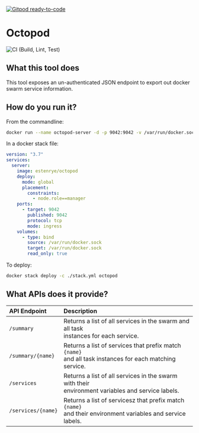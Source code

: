 [![Gitpod ready-to-code](https://img.shields.io/badge/Gitpod-ready--to--code-blue?logo=gitpod)](https://gitpod.io/#https://github.com/estenrye/octopod)

# Octopod

![CI (Build, Lint, Test)](https://github.com/estenrye/octopod/workflows/CI%20(Build,%20Lint,%20Test)/badge.svg)

## What this tool does

This tool exposes an un-authenticated JSON endpoint to export out docker swarm service information.

## How do you run it?

From the commandline:
```bash
docker run --name octopod-server -d -p 9042:9042 -v /var/run/docker.sock:/var/run/docker.sock:ro estenrye/octopod
```

In a docker stack file:
```yaml
version: "3.7"
services:
  server:
    image: estenrye/octopod
    deploy:
      mode: global
      placement:
        constraints:
          - node.role==manager
    ports:
      - target: 9042
        published: 9042
        protocol: tcp
        mode: ingress
    volumes:
      - type: bind
        source: /var/run/docker.sock
        target: /var/run/docker.sock
        read_only: true
```
To deploy:
```bash
docker stack deploy -c ./stack.yml octopod
```

## What APIs does it provide?

| API Endpoint | Description |
| :--- | :--- |
| `/summary` | Returns a list of all services in the swarm and all task<br/>instances for each service. |
| `/summary/{name}` | Returns a list of services that prefix match `{name}`<br/>and all task instances for each matching service. |
| `/services` | Returns a list of all services in the swarm with their<br/>environment variables and service labels. |
| `/services/{name}` | Returns a list of servicesz that prefix match `{name}`<br/>and their environment variables and service labels. |